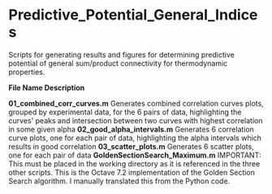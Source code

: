 # Predictive_Potential_General_Indices
Scripts for generating results and figures for determining predictive potential of general sum/product connectivity for thermodynamic properties.

**File Name	Description**

**01_combined_corr_curves.m**	Generates combined correlation curves plots, grouped by experimental data, for the 6 pairs of data, highlighting the curves' peaks and intersection between two curves with highest correlation in some given alpha
**02_good_alpha_intervals.m**	Generates 6 correlation curve plots, one for each pair of data, highlighting the alpha intervals which results in good correlation
**03_scatter_plots.m**	Generates 6 scatter plots, one for each pair of data
**GoldenSectionSearch_Maximum.m**	IMPORTANT: This must be placed in the working directory as it is referenced in the three other scripts. This is the Octave 7.2 implementation of the Golden Section Search algorithm. I manually translated this from the Python code.
